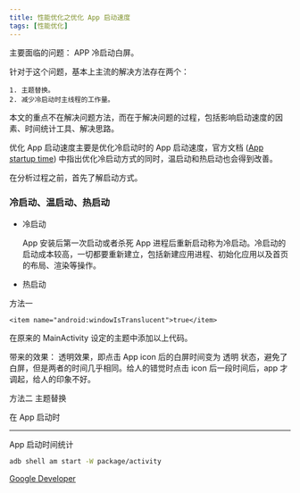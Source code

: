 ```yaml
---
title: 性能优化之优化 App 启动速度
tags: [性能优化]
---
```



主要面临的问题：
 APP 冷启动白屏。

针对于这个问题，基本上主流的解决方法存在两个：

    1. 主题替换。
    2. 减少冷启动时主线程的工作量。

本文的重点不在解决问题方法，而在于解决问题的过程，包括影响启动速度的因素、时间统计工具、解决思路。


优化 App 启动速度主要是优化冷启动时的 App 启动速度，官方文档 ([App startup time](https://developer.android.com/topic/performance/vitals/launch-time)) 中指出优化冷启动方式的同时，温启动和热启动也会得到改善。

在分析过程之前，首先了解启动方式。

### 冷启动、温启动、热启动

* 冷启动
  
  App 安装后第一次启动或者杀死 App 进程后重新启动称为冷启动。冷启动的启动成本较高，一切都要重新建立，包括新建应用进程、初始化应用以及首页的布局、渲染等操作。


* 热启动



方法一

```
<item name="android:windowIsTranslucent">true</item>
```
在原来的 MainActivity 设定的主题中添加以上代码。

带来的效果：
透明效果，即点击 App icon 后的白屏时间变为 透明 状态，避免了白屏，但是两者的时间几乎相同。给人的错觉时点击 icon 后一段时间后，app 才调起，给人的印象不好。


方法二 主题替换



在 App 启动时


---- 

App 启动时间统计


```zsh
adb shell am start -W package/activity

```


[Google Developer](https://www.youtube.com/watch?v=Vw1G1s73DsY)